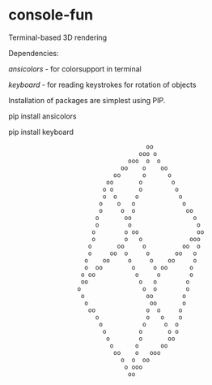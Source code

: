 # console-fun
Terminal-based 3D rendering

Dependencies:

  *ansicolors* - for colorsupport in terminal
  
  *keyboard* - for reading keystrokes for rotation of objects
  
Installation of packages are simplest using PIP.

  pip install ansicolors
  
  pip install keyboard


                                          oo
                                        ooo o
                                     ooo  o  o
                                   oo    o    oo
                                 oo      o      o
                               oo       o        o
                              o o       o         o
                              o  o     o           o
                             o    o   o             o
                             o     o  o              oo
                            o       oo                 o
                            o        o                  o
                           o        o oo                oo
                           o        o   o             ooo
                          o       oo     o          oo  o
                          o     oo  o     o       oo   o
                         o    oo     o     o    oo     o
                         o  oo        o     o oo      o
                        o oo           o     o        o
                        oo              o   o        o
                       o                 o  o        o
                        o                 oo        o
                         o                 oo       o
                          oo              o  o     o
                            o             o   o    o
                             o           o     o  o
                              o         o       o o
                               o        o       oo
                                o      o      oo
                                 oo    o   ooo
                                   o  o  oo
                                    o ooo
                                     oo


